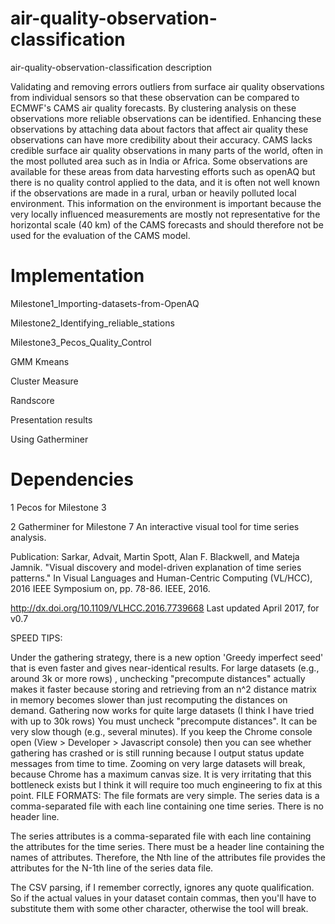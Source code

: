 # air-quality-observation-classification
  
air-quality-observation-classification description 

Validating and removing errors outliers from surface air quality observations from individual sensors so that these observation can be compared to ECMWF's CAMS air quality forecasts. By clustering analysis on these observations more reliable observations can be identified. Enhancing these observations by attaching data about factors that affect air quality these observations can have more credibility about their accuracy. CAMS lacks credible surface air quality observations in many parts of the world, often in the most polluted area such as in India or Africa. Some observations are available for these areas from data harvesting efforts such as openAQ but there is no quality control applied to the data, and it is often not well known if the observations are made in a rural, urban or heavily polluted local environment. This information on the environment is important because the very locally influenced measurements are mostly not representative for the horizontal scale (40 km) of the CAMS forecasts and should therefore not be used for the evaluation of the CAMS model.

# Implementation 

Milestone1_Importing-datasets-from-OpenAQ

Milestone2_Identifying_reliable_stations

Milestone3_Pecos_Quality_Control

GMM Kmeans

Cluster Measure

Randscore

Presentation results

Using Gatherminer

# Dependencies

1 Pecos for Milestone 3


2 Gatherminer for Milestone 7 
An interactive visual tool for time series analysis.

Publication: Sarkar, Advait, Martin Spott, Alan F. Blackwell, and Mateja Jamnik. "Visual discovery and model-driven explanation of time series patterns." In Visual Languages and Human-Centric Computing (VL/HCC), 2016 IEEE Symposium on, pp. 78-86. IEEE, 2016.

http://dx.doi.org/10.1109/VLHCC.2016.7739668
Last updated April 2017, for v0.7

SPEED TIPS:

Under the gathering strategy, there is a new option 'Greedy imperfect seed' that is even faster and gives near-identical results.
For large datasets (e.g., around 3k or more rows) , unchecking "precompute distances" actually makes it faster because storing and retrieving from an n^2 distance matrix in memory becomes slower than just recomputing the distances on demand.
Gathering now works for quite large datasets (I think I have tried with up to 30k rows) You must uncheck "precompute distances". It can be very slow though (e.g., several minutes). If you keep the Chrome console open (View > Developer > Javascript console) then you can see whether gathering has crashed or is still running because I output status update messages from time to time.
Zooming on very large datasets will break, because Chrome has a maximum canvas size. It is very irritating that this bottleneck exists but I think it will require too much engineering to fix at this point.
FILE FORMATS: The file formats are very simple. The series data is a comma-separated file with each line containing one time series. There is no header line.

The series attributes is a comma-separated file with each line containing the attributes for the time series. There must be a header line containing the names of attributes. Therefore, the Nth line of the attributes file provides the attributes for the N-1th line of the series data file.

The CSV parsing, if I remember correctly, ignores any quote qualification. So if the actual values in your dataset contain commas, then you'll have to substitute them with some other character, otherwise the tool will break.
